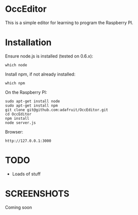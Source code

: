 OccEditor
================
This is a simple editor for learning to program the Raspberry PI.

Installation
============

Ensure node.js is installed (tested on 0.6.x):

    which node

Install npm, if not already installed:

    which npm

On the Raspberry PI:

    sudo apt-get install node
    sudo apt-get install npm
    git clone git@github.com:adafruit/OccEditor.git
    cd OccEditor
    npm install
    node server.js

Browser:

    http://127.0.0.1:3000

TODO
====
- Loads of stuff

SCREENSHOTS
===========
Coming soon